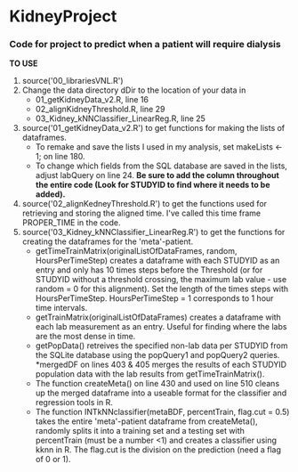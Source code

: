 # KidneyProject
### Code for project to predict when a patient will require dialysis

**TO USE**

1. source('00_librariesVNL.R')
2. Change the data directory dDir to the location of your data in 
    * 01\_getKidneyData\_v2.R, line 16
    * 02_alignKidneyThreshold.R, line 29
    * 03\_Kidney\_kNNClassifier\_LinearReg.R, line 25
3. source('01\_getKidneyData_v2.R') to get functions for making the lists of dataframes.
    * To remake and save the lists I used in my analysis, set makeLists <- 1; on line 180.
    * To change which fields from the SQL database are saved in the lists, adjust labQuery on line 24. **Be sure to add the column throughout the entire code (Look for STUDYID to find where it needs to be added).**
4. source('02\_alignKedneyThreshold.R') to get the functions used for retrieving and storing the aligned time. I've called this time frame PROPER_TIME in the code.
5. source('03\_Kidney\_kNNClassifier\_LinearReg.R') to get the functions for creating the dataframes for the 'meta'-patient. 
    * getTimeTrainMatrix(originalListOfDataFrames, random, HoursPerTimeStep) creates a dataframe with each STUDYID as an entry and only has 10 times steps before the Threshold (or for STUDYID without a threshold crossing, the maximum lab value - use random = 0 for this alignment). Set the length of the times steps with HoursPerTimeStep. HoursPerTimeStep = 1 corresponds to 1 hour time intervals. 
    * getTrainMatrix(originalListOfDataFrames) creates a dataframe with each lab measurement as an entry. Useful for finding where the labs are the most dense in time.
    * getPopData() retreives the specified non-lab data per STUDYID from the SQLite database using the popQuery1 and popQuery2 queries.
    *mergedDF on lines 403 & 405 merges the results of each STUDYID population data with the lab results from getTimeTrainMatrix().
    * The function createMeta() on line 430 and used on line 510 cleans up the merged dataframe into a useable format for the classifier and regression tools in R.
    * The function INTkNNclassifier(metaBDF, percentTrain, flag.cut = 0.5) takes the entire 'meta'-patient dataframe from createMeta(), randomly splits it into a training set and a testing set with percentTrain (must be a number <1) and creates a classifier using kknn in R. The flag.cut is the division on the prediction (need a flag of 0 or 1). 